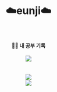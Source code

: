 <div align="middle">
     <h1>☁️eunji☁️</h1>
</div>
<br>
<div align="middle">
      <h4>✍🏻 내 공부 기록</h4>
     <a href="https://receptive-crater-2a7.notion.site/4fa5da77f894430dadc003ebe027cf74">
          <img src="https://img.shields.io/badge/Notion-000000?style=flat&logo=Notion&logoColor=white"/></a> 
     <br><br><br>
<img src="https://github-readme-stats.vercel.app/api?username=1o18z&show_icons=true&theme=rose_pine">
     <br>
     <img src="https://github-readme-stats.vercel.app/api/top-langs/?username=1o18z&layout=compact&theme=rose_pine"><br><br>   
</div>
